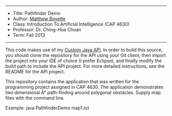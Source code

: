 *******************************************************************

* Title:     Pathfinder Demo
* Author:    [Matthew Boyette](mailto:Dyndrilliac@gmail.com)
* Class:     Introduction To Artificial Intelligence (CAP 4630)
* Professor: Dr. Ching-Hua Chuan
* Term:      Fall 2013

*******************************************************************

This code makes use of my [Custom Java API](https://github.com/Dyndrilliac/java-custom-api). In order to build this source, you should clone the repository for the API using your Git client, then import the project into your IDE of choice (I prefer Eclipse), and finally modify the build path to include the API project. For more detailed instructions, see the README for the API project.

This repository contains the application that was written for the programming project assigned in CAP 4630. The application demonstrates two dimensional A* path-finding around polygonal obstacles. Supply map files with the command line.
 
Example: java PathfinderDemo map1.txt
